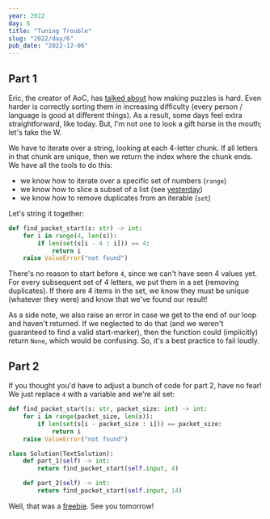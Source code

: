 ```yaml
---
year: 2022
day: 6
title: "Tuning Trouble"
slug: "2022/day/6"
pub_date: "2022-12-06"
---
```


## Part 1

Eric, the creator of AoC, has [talked about](https://old.reddit.com/r/adventofcode/comments/7idn6k/question_why_does_the_difficulty_vary_so_much/dqy08tk/) how making puzzles is hard. Even harder is correctly sorting them in increasing difficulty (every person / language is good at different things). As a result, some days feel extra straightforward, like today. But, I'm not one to look a gift horse in the mouth; let's take the W.

We have to iterate over a string, looking at each 4-letter chunk. If all letters in that chunk are unique, then we return the index where the chunk ends. We have all the tools to do this:

- we know how to iterate over a specific set of numbers (`range`)
- we know how to slice a subset of a list (see [yesterday](/writeups/2022/day/5/#part-1-for-real))
- we know how to remove duplicates from an iterable (`set`)

Let's string it together:

```py
def find_packet_start(s: str) -> int:
    for i in range(4, len(s)):
        if len(set(s[i - 4 : i])) == 4:
            return i
    raise ValueError("not found")
```

There's no reason to start before `4`, since we can't have seen 4 values yet. For every subsequent set of 4 letters, we put them in a set (removing duplicates). If there are 4 items in the set, we know they must be unique (whatever they were) and know that we've found our result!

As a side note, we also raise an error in case we get to the end of our loop and haven't returned. If we neglected to do that (and we weren't guaranteed to find a valid start-marker), then the function could (implicitly) return `None`, which would be confusing. So, it's a best practice to fail loudly.

## Part 2

If you thought you'd have to adjust a bunch of code for part 2, have no fear! We just replace `4` with a variable and we're all set:

```py
def find_packet_start(s: str, packet_size: int) -> int:
    for i in range(packet_size, len(s)):
        if len(set(s[i - packet_size : i])) == packet_size:
            return i
    raise ValueError("not found")

class Solution(TextSolution):
    def part_1(self) -> int:
        return find_packet_start(self.input, 4)

    def part_2(self) -> int:
        return find_packet_start(self.input, 14)
```

Well, that was a [freebie](https://www.youtube.com/watch?v=4BaLprtbhvw). See you tomorrow!
